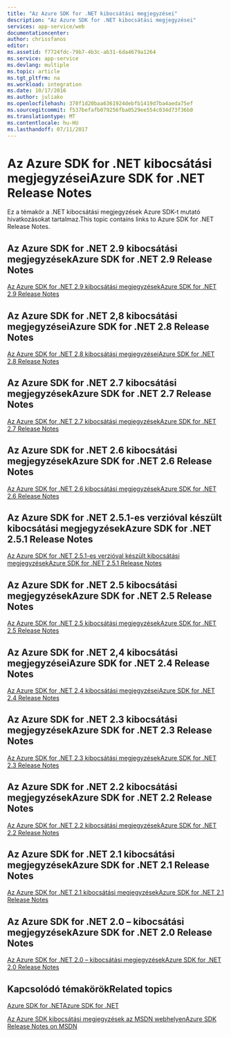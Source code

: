 ```yaml
---
title: "Az Azure SDK for .NET kibocsátási megjegyzései"
description: "Az Azure SDK for .NET kibocsátási megjegyzései"
services: app-service/web
documentationcenter: 
author: chrissfanos
editor: 
ms.assetid: f7724fdc-79b7-4b3c-ab31-6da4679a1264
ms.service: app-service
ms.devlang: multiple
ms.topic: article
ms.tgt_pltfrm: na
ms.workload: integration
ms.date: 10/17/2016
ms.author: juliako
ms.openlocfilehash: 370f1d20baa6361924debfb1419d7ba4aeda75ef
ms.sourcegitcommit: f537befafb079256fba0529ee554c034d73f36b0
ms.translationtype: MT
ms.contentlocale: hu-HU
ms.lasthandoff: 07/11/2017
---
```

# <a name="azure-sdk-for-net-release-notes"></a><span data-ttu-id="55705-103">Az Azure SDK for .NET kibocsátási megjegyzései</span><span class="sxs-lookup"><span data-stu-id="55705-103">Azure SDK for .NET Release Notes</span></span>
<span data-ttu-id="55705-104">Ez a témakör a .NET kibocsátási megjegyzések Azure SDK-t mutató hivatkozásokat tartalmaz.</span><span class="sxs-lookup"><span data-stu-id="55705-104">This topic contains links to Azure SDK for .NET Release Notes.</span></span> 

## <a name="azure-sdk-for-net-29-release-notes"></a><span data-ttu-id="55705-105">Az Azure SDK for .NET 2.9 kibocsátási megjegyzések</span><span class="sxs-lookup"><span data-stu-id="55705-105">Azure SDK for .NET 2.9 Release Notes</span></span>
[<span data-ttu-id="55705-106">Az Azure SDK for .NET 2.9 kibocsátási megjegyzések</span><span class="sxs-lookup"><span data-stu-id="55705-106">Azure SDK for .NET 2.9 Release Notes</span></span>](azure-sdk-dotnet-release-notes-2-9.md)

## <a name="azure-sdk-for-net-28-release-notes"></a><span data-ttu-id="55705-107">Az Azure SDK for .NET 2,8 kibocsátási megjegyzései</span><span class="sxs-lookup"><span data-stu-id="55705-107">Azure SDK for .NET 2.8 Release Notes</span></span>
[<span data-ttu-id="55705-108">Az Azure SDK for .NET 2,8 kibocsátási megjegyzései</span><span class="sxs-lookup"><span data-stu-id="55705-108">Azure SDK for .NET 2.8 Release Notes</span></span>](azure-sdk-dotnet-release-notes-2-8.md)

## <a name="azure-sdk-for-net-27-release-notes"></a><span data-ttu-id="55705-109">Az Azure SDK for .NET 2.7 kibocsátási megjegyzések</span><span class="sxs-lookup"><span data-stu-id="55705-109">Azure SDK for .NET 2.7 Release Notes</span></span>
[<span data-ttu-id="55705-110">Az Azure SDK for .NET 2.7 kibocsátási megjegyzések</span><span class="sxs-lookup"><span data-stu-id="55705-110">Azure SDK for .NET 2.7 Release Notes</span></span>](azure-sdk-dotnet-release-notes-2-7.md)

## <a name="azure-sdk-for-net-26-release-notes"></a><span data-ttu-id="55705-111">Az Azure SDK for .NET 2.6 kibocsátási megjegyzések</span><span class="sxs-lookup"><span data-stu-id="55705-111">Azure SDK for .NET 2.6 Release Notes</span></span>
[<span data-ttu-id="55705-112">Az Azure SDK for .NET 2.6 kibocsátási megjegyzések</span><span class="sxs-lookup"><span data-stu-id="55705-112">Azure SDK for .NET 2.6 Release Notes</span></span>](azure-sdk-dotnet-release-notes-2-6.md)

## <a name="azure-sdk-for-net-251-release-notes"></a><span data-ttu-id="55705-113">Az Azure SDK for .NET 2.5.1-es verzióval készült kibocsátási megjegyzések</span><span class="sxs-lookup"><span data-stu-id="55705-113">Azure SDK for .NET 2.5.1 Release Notes</span></span>
[<span data-ttu-id="55705-114">Az Azure SDK for .NET 2.5.1-es verzióval készült kibocsátási megjegyzések</span><span class="sxs-lookup"><span data-stu-id="55705-114">Azure SDK for .NET 2.5.1 Release Notes</span></span>](../app-service/app-service-release-notes.md)

## <a name="azure-sdk-for-net-25-release-notes"></a><span data-ttu-id="55705-115">Az Azure SDK for .NET 2.5 kibocsátási megjegyzések</span><span class="sxs-lookup"><span data-stu-id="55705-115">Azure SDK for .NET 2.5 Release Notes</span></span>
[<span data-ttu-id="55705-116">Az Azure SDK for .NET 2.5 kibocsátási megjegyzések</span><span class="sxs-lookup"><span data-stu-id="55705-116">Azure SDK for .NET 2.5 Release Notes</span></span>](https://msdn.microsoft.com/library/azure/dn873976.aspx)

## <a name="azure-sdk-for-net-24-release-notes"></a><span data-ttu-id="55705-117">Az Azure SDK for .NET 2,4 kibocsátási megjegyzései</span><span class="sxs-lookup"><span data-stu-id="55705-117">Azure SDK for .NET 2.4 Release Notes</span></span>
[<span data-ttu-id="55705-118">Az Azure SDK for .NET 2,4 kibocsátási megjegyzései</span><span class="sxs-lookup"><span data-stu-id="55705-118">Azure SDK for .NET 2.4 Release Notes</span></span>](https://msdn.microsoft.com/library/azure/dn794167.aspx)

## <a name="azure-sdk-for-net-23-release-notes"></a><span data-ttu-id="55705-119">Az Azure SDK for .NET 2.3 kibocsátási megjegyzések</span><span class="sxs-lookup"><span data-stu-id="55705-119">Azure SDK for .NET 2.3 Release Notes</span></span>
[<span data-ttu-id="55705-120">Az Azure SDK for .NET 2.3 kibocsátási megjegyzések</span><span class="sxs-lookup"><span data-stu-id="55705-120">Azure SDK for .NET 2.3 Release Notes</span></span>](https://msdn.microsoft.com/library/azure/dn655054.aspx)

## <a name="azure-sdk-for-net-22-release-notes"></a><span data-ttu-id="55705-121">Az Azure SDK for .NET 2.2 kibocsátási megjegyzések</span><span class="sxs-lookup"><span data-stu-id="55705-121">Azure SDK for .NET 2.2 Release Notes</span></span>
[<span data-ttu-id="55705-122">Az Azure SDK for .NET 2.2 kibocsátási megjegyzések</span><span class="sxs-lookup"><span data-stu-id="55705-122">Azure SDK for .NET 2.2 Release Notes</span></span>](https://msdn.microsoft.com/library/azure/dn459835.aspx)

## <a name="azure-sdk-for-net-21-release-notes"></a><span data-ttu-id="55705-123">Az Azure SDK for .NET 2.1 kibocsátási megjegyzések</span><span class="sxs-lookup"><span data-stu-id="55705-123">Azure SDK for .NET 2.1 Release Notes</span></span>
[<span data-ttu-id="55705-124">Az Azure SDK for .NET 2.1 kibocsátási megjegyzések</span><span class="sxs-lookup"><span data-stu-id="55705-124">Azure SDK for .NET 2.1 Release Notes</span></span>](https://msdn.microsoft.com/library/azure/dn407359.aspx)

## <a name="azure-sdk-for-net-20-release-notes"></a><span data-ttu-id="55705-125">Az Azure SDK for .NET 2.0 – kibocsátási megjegyzések</span><span class="sxs-lookup"><span data-stu-id="55705-125">Azure SDK for .NET 2.0 Release Notes</span></span>
[<span data-ttu-id="55705-126">Az Azure SDK for .NET 2.0 – kibocsátási megjegyzések</span><span class="sxs-lookup"><span data-stu-id="55705-126">Azure SDK for .NET 2.0 Release Notes</span></span>](https://msdn.microsoft.com/library/azure/dn169556.aspx)

## <a name="related-topics"></a><span data-ttu-id="55705-127">Kapcsolódó témakörök</span><span class="sxs-lookup"><span data-stu-id="55705-127">Related topics</span></span>
[<span data-ttu-id="55705-128">Azure SDK for .NET</span><span class="sxs-lookup"><span data-stu-id="55705-128">Azure SDK for .NET</span></span>](https://azure.microsoft.com/downloads/archive-net-downloads/)

[<span data-ttu-id="55705-129">Az Azure SDK kibocsátási megjegyzések az MSDN webhelyen</span><span class="sxs-lookup"><span data-stu-id="55705-129">Azure SDK Release Notes on MSDN</span></span>](https://msdn.microsoft.com/library/azure/dn627519.aspx)

